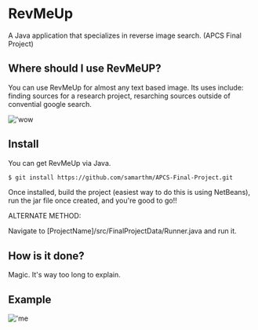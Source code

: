 # RevMeUp
A Java application that specializes in reverse image search. (APCS Final Project)

## Where should I use RevMeUP?

You can use RevMeUp for almost any text based image. Its uses include: finding sources for a research project,
resarching sources outside of convential google search.

!['wow](http://i.giphy.com/dARUXSVNXc5Da.gif)

## Install

You can get RevMeUp via Java.

```bash
$ git install https://github.com/samarthm/APCS-Final-Project.git
```

Once installed, build the project (easiest way to do this is using NetBeans), run the jar file once created, and you're good to go!!

ALTERNATE METHOD: 

Navigate to [ProjectName]/src/FinalProjectData/Runner.java and run it.

## How is it done?
Magic. It's way too long to explain.

## Example
!['me](http://puu.sh/oMggf/b47ac0b0f2.png)
